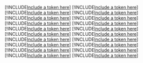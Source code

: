 [!INCLUDE[Include a token here](refs1526378454421/r1.md)]
[!INCLUDE[Include a token here](refs1526378454421/r2.md)]
[!INCLUDE[Include a token here](refs1526378454421/r3.md)]
[!INCLUDE[Include a token here](refs1526378454421/r4.md)]
[!INCLUDE[Include a token here](refs1526378454421/r5.md)]
[!INCLUDE[Include a token here](refs1526378454421/r6.md)]
[!INCLUDE[Include a token here](refs1526378454421/r7.md)]
[!INCLUDE[Include a token here](refs1526378454421/r8.md)]
[!INCLUDE[Include a token here](refs1526378454421/r9.md)]
[!INCLUDE[Include a token here](refs1526378454421/r10.md)]
[!INCLUDE[Include a token here](refs1526378454421/r11.md)]
[!INCLUDE[Include a token here](refs1526378454421/r12.md)]
[!INCLUDE[Include a token here](refs1526378454421/r13.md)]
[!INCLUDE[Include a token here](refs1526378454421/r14.md)]
[!INCLUDE[Include a token here](refs1526378454421/r15.md)]
[!INCLUDE[Include a token here](refs1526378454421/r16.md)]
[!INCLUDE[Include a token here](refs1526378454421/r17.md)]
[!INCLUDE[Include a token here](refs1526378454421/r18.md)]
[!INCLUDE[Include a token here](refs1526378454421/r19.md)]
[!INCLUDE[Include a token here](refs1526378454421/r20.md)]
